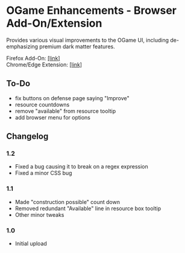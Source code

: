 # OGame Enhancements - Browser Add-On/Extension

Provides various visual improvements to the OGame UI, including de-emphasizing premium dark matter features.

Firefox Add-On: [[link]](https://addons.mozilla.org/en-US/firefox/addon/ogame-enchancements/)  
Chrome/Edge Extension: [[link]]()

## To-Do

- fix buttons on defense page saying "Improve"
- resource countdowns
- remove "available" from resource tooltip
- add browser menu for options

## Changelog

### 1.2

- Fixed a bug causing it to break on a regex expression
- Fixed a minor CSS bug

### 1.1

- Made "construction possible" count down
- Removed redundant "Available" line in resource box tooltip
- Other minor tweaks

### 1.0

- Initial upload
